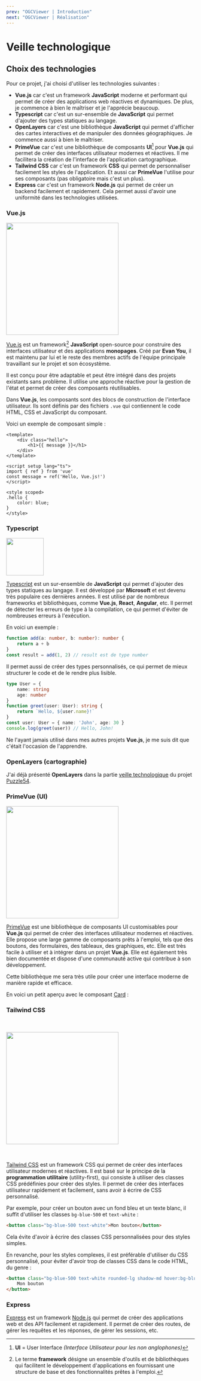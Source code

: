 ```yaml
---
prev: "OGCViewer | Introduction"
next: "OGCViewer | Réalisation"
---
```


<script setup>
import ExamplePrimevue from './components/ExamplePrimevue.vue'
</script>

# Veille technologique

## Choix des technologies

Pour ce projet, j'ai choisi d'utiliser les technologies suivantes :
- **Vue.js** car c'est un framework **JavaScript** moderne et performant qui permet de créer des applications web réactives et dynamiques.
De plus, je commence à bien le maîtriser et je l'apprécie beaucoup.
- **Typescript** car c'est un sur-ensemble de **JavaScript** qui permet d'ajouter des types statiques au langage.
- **OpenLayers** car c'est une bibliothèque **JavaScript** qui permet d'afficher des cartes interactives et de manipuler des données géographiques.
Je commence aussi à bien le maîtriser.
- **PrimeVue** car c'est une bibliothèque de composants **UI**[^1] pour **Vue.js** qui permet de créer des interfaces utilisateur modernes et réactives.
Il me facilitera la création de l'interface de l'application cartographique.
- **Tailwind CSS** car c'est un framework **CSS** qui permet de personnaliser facilement les styles de l'application.
Et aussi car **PrimeVue** l'utilise pour ses composants (pas obligatoire mais c'est un plus).
- **Express** car c'est un framework **Node.js** qui permet de créer un backend facilement et rapidement.
Cela permet aussi d'avoir une uniformité dans les technologies utilisées.

### Vue.js

<img style="margin: 0 auto" width="300px" src="/img/Vue_logo.png?url">

[Vue.js](https://v3.vuejs.org/) est un framework[^2] **JavaScript** open-source pour construire des interfaces utilisateur et des applications **monopages**.
Créé par **Evan You**, il est maintenu par lui et le reste des membres actifs de l'équipe principale travaillant sur le projet et son écosystème.

Il est conçu pour être adaptable et peut être intégré dans des projets existants sans problème.
Il utilise une approche réactive pour la gestion de l'état et permet de créer des composants réutilisables.

Dans **Vue.js**, les composants sont des blocs de construction de l'interface utilisateur.
Ils sont définis par des fichiers `.vue` qui contiennent le code HTML, CSS et JavaScript du composant.

Voici un exemple de composant simple :
```vue
<template>
    <div class="hello">
        <h1>{{ message }}</h1>
    </div>
</template>

<script setup lang="ts">
import { ref } from 'vue'
const message = ref('Hello, Vue.js!')
</script>

<style scoped>
.hello {
    color: blue;
}
</style>
```

### Typescript

<img style="margin: 0 auto" width="100px" src="/img/Typescript_logo.svg?url">

[Typescript](https://www.typescriptlang.org/) est un sur-ensemble de **JavaScript** qui permet d'ajouter des types statiques au langage.
Il est développé par **Microsoft** et est devenu très populaire ces dernières années.
Il est utilisé par de nombreux frameworks et bibliothèques, comme **Vue.js**, **React**, **Angular**, etc.
Il permet de détecter les erreurs de type à la compilation, ce qui permet d'éviter de nombreuses erreurs à l'exécution.

En voici un exemple :
```typescript
function add(a: number, b: number): number {
    return a + b
}
const result = add(1, 2) // result est de type number
```

Il permet aussi de créer des types personnalisés, ce qui permet de mieux structurer le code et de le rendre plus lisible.

```typescript
type User = {
    name: string
    age: number
}
function greet(user: User): string {
    return `Hello, ${user.name}!`
}
const user: User = { name: 'John', age: 30 }
console.log(greet(user)) // Hello, John!
```

Ne l'ayant jamais utilisé dans mes autres projets **Vue.js**, je me suis dit que c'était l'occasion de l'apprendre.

### OpenLayers (cartographie)

J'ai déjà présenté **OpenLayers** dans la partie [veille technologique](/projects/creations/puzzle54/veille-techno#presentation-d-openlayers) 
du projet [Puzzle54](/projects/creations/puzzle54/intro).

### PrimeVue (UI)

<img style="margin: 0 auto" width="300px" src="/img/primevue-logo.png?url">

[PrimeVue](https://primevue.org/) est une bibliothèque de composants UI customisables pour **Vue.js** qui permet de créer des interfaces utilisateur modernes et réactives.
Elle propose une large gamme de composants prêts à l'emploi, tels que des boutons, des formulaires, des tableaux, des graphiques, etc.
Elle est très facile à utiliser et à intégrer dans un projet **Vue.js**.
Elle est également très bien documentée et dispose d'une communauté active qui contribue à son développement.

Cette bibliothèque me sera très utile pour créer une interface moderne de manière rapide et efficace.

En voici un petit aperçu avec le composant [Card](https://primevue.org/card/#advanced) :

<ExamplePrimevue />

### Tailwind CSS

<img style="margin: 32px auto" width="300px" src="/img/Tailwind_CSS_logo.svg?url">

[Tailwind CSS](https://tailwindcss.com/) est un framework CSS qui permet de créer des interfaces utilisateur modernes et réactives.
Il est basé sur le principe de la **programmation utilitaire** (utility-first), qui consiste à utiliser des classes CSS prédéfinies pour créer des styles.
Il permet de créer des interfaces utilisateur rapidement et facilement, sans avoir à écrire de CSS personnalisé.

Par exemple, pour créer un bouton avec un fond bleu et un texte blanc, il suffit d'utiliser les classes `bg-blue-500` et `text-white` :
```html
<button class="bg-blue-500 text-white">Mon bouton</button>
```
Cela évite d'avoir à écrire des classes CSS personnalisées pour des styles simples.

En revanche, pour les styles complexes, il est préférable d'utiliser du CSS personnalisé, pour éviter d'avoir trop de classes CSS dans le code HTML, du genre :
```html
<button class="bg-blue-500 text-white rounded-lg shadow-md hover:bg-blue-600 focus:outline-none focus:ring-2 focus:ring-blue-400">
    Mon bouton 
</button>
```

### Express

[Express](https://expressjs.com/) est un framework [Node.js](https://nodejs.org/) qui permet de créer des applications web et des API facilement et rapidement.
Il permet de créer des routes, de gérer les requêtes et les réponses, de gérer les sessions, etc.

[^1]: **UI** = User Interface *(Interface Utilisateur pour les non anglophones)*

[^2]: Le terme **framework** désigne un ensemble d'outils et de bibliothèques qui facilitent le développement d'applications en fournissant une structure de base et des fonctionnalités prêtes à l'emploi.